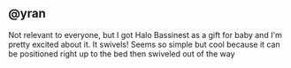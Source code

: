 ## @yran
Not relevant to everyone, but I got Halo Bassinest as a gift for baby and I'm pretty excited about it. It swivels!
Seems so simple but cool because it can be positioned right up to the bed then swiveled out of the way
